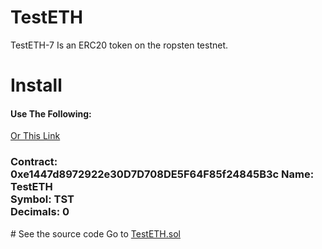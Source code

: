 # TestETH
TestETH-7 Is an ERC20 token on the ropsten testnet.
# Install
<h4>Use The Following:</h4>
<a href="https://vittominacori.github.io/watch-token/detail.html?address=0xe1447d8972922e30D7D708DE5F64F85f24845B3c&network=ropsten&logo=https://upload.wikimedia.org/wikipedia/commons/0/05/Ethereum_logo_2014.svg" target="_blank">Or This Link</a>
<h3>Contract: 0xe1447d8972922e30D7D708DE5F64F85f24845B3c
Name: TestETH
  <br>
Symbol: TST
  <br>
Decimals: 0
  <br>
</h3>
# See the source code
Go to <a href="https://github.com/zephr1213/TestETH-7/blob/main/TestETH.sol" target="_blank">TestETH.sol</a>
